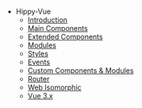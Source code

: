 <!-- docs/hippy-vue/_sidebar.md -->

* Hippy-Vue
  * [Introduction](hippy-vue/introduction.md)
  * [Main Components](hippy-vue/components.md)
  * [Extended Components](hippy-vue/external-components.md)
  * [Modules](hippy-vue/vue-native.md)
  * [Styles](hippy-vue/style.md)
  * [Events](hippy-vue/native-event.md)
  * [Custom Components & Modules](hippy-vue/customize.md)
  * [Router](hippy-vue/router.md)
  * [Web Isomorphic](hippy-vue/web.md)
  * [Vue 3.x](hippy-vue/vue3.md)
